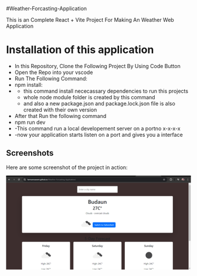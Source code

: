 #Weather-Forcasting-Application

This is an Complete React + Vite Project For Making An Weather Web Application 

# Installation of this application

- In this Repository, Clone the Following Project By Using Code Button 
- Open the Repo into your vscode
- Run The Following Command:
- npm install:
- - this command install nececassary dependencies to run this projects
  - whole node module folder is created by this command
  - and also a new package.json and package.lock.json file is also created with their own version 
- After that Run the following command
- npm run dev
- -This command run a local developement server on a portno x-x-x-x
- -now your application starts listen on a port and gives you a interface 
## Screenshots

Here are some screenshot of the project in action:

![Weather Forecasting Screenshot](Screenshot%20(74).png)
